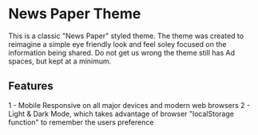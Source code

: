 # News Paper Theme
This is a classic "News Paper" styled theme. The theme was created to reimagine a simple eye friendly look and feel soley focused on the information being shared. Do not get us wrong the theme still has Ad spaces, but kept at a minimum.

## Features
1 - Mobile Responsive on all major devices and modern web browsers
2 - Light & Dark Mode, which takes advantage of browser "localStorage function" to remember the users preference

